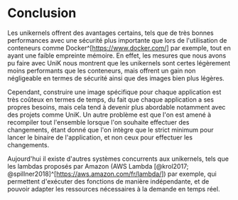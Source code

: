 # Conclusion

Les unikernels offrent des avantages certains, tels que de très bonnes
performances avec une sécurité plus importante que lors de l'utilisation de
conteneurs comme Docker^[<https://www.docker.com/>] par exemple, tout en ayant
une faible empreinte mémoire. En effet, les mesures que nous avons pu faire avec
UniK nous montrent que les unikernels sont certes légèrement moins performants
que les conteneurs, mais offrent un gain non négligeable en termes de sécurité
ainsi que des images bien plus légères.

Cependant, construire une image spécifique pour chaque application est très
coûteux en termes de temps, du fait que chaque application a ses propres besoins,
mais cela tend à devenir plus abordable notamment avec des projets comme UniK. Un autre
problème est que l'on est amené à recompiler tout l'ensemble lorsque l'on
souhaite effectuer des changements, étant donné que l'on intègre que le strict
minimum pour lancer le binaire de l'application, et non ceux pour effectuer les
changements.

Aujourd'hui il existe d'autres systèmes concurrents aux unikernels, tels que les
lambdas proposés par Amazon (AWS Lambda [@krol2017;
@spillner2018]^[<https://aws.amazon.com/fr/lambda/>]) par exemple, qui
permettent d'exécuter des fonctions de manière indépendante, et de pouvoir
adapter les ressources nécessaires à la demande en temps réel.
